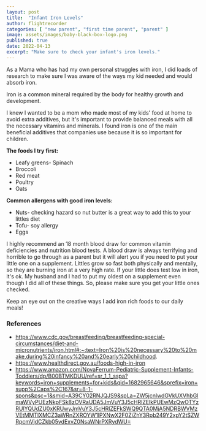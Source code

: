 ```yaml
---
layout: post
title:  "Infant Iron Levels"
author: flightrecorder
categories: [ "new parent", "first time parent", "parent" ]
image: assets/images/baby-black-box-logo.png
published: true
date: 2022-04-13
excerpt: "Make sure to check your infant's iron levels."
---
```


As a Mama who has had my own personal struggles with iron, I did loads of research to make sure I was aware of the ways my kid needed and would absorb iron. 

Iron is a common mineral required by the body for healthy growth and development.

I knew I wanted to be a mom who made most of my kids' food at home to avoid extra additives, but it's important to provide balanced meals with all the necessary vitamins and minerals. I found iron is one of the main beneficial additives that companies use because it is so important for children. 


**The foods I try first:**
- Leafy greens- Spinach 
- Broccoli 
- Red meat 
- Poultry 
- Oats


**Common allergens with good iron levels:**
- Nuts- checking hazard so nut butter is a great way to add this to your littles diet 
- Tofu- soy allergy 
- Eggs


I highly recommend an 18 month blood draw for common vitamin deficiencies and nutrition blood tests. A blood draw is always terrifying and horrible to go through as a parent but it will alert you if you need to put your little one on a supplement. Littles grow so fast both physically and mentally, so they are burning iron at a very high rate. If your little does test low in iron, it's ok. My husband and I had to put my oldest on a supplement even though I did all of these things. So, please make sure you get your little ones checked. 


Keep an eye out on the creative ways I add iron rich foods to our daily meals!


### References

- https://www.cdc.gov/breastfeeding/breastfeeding-special-circumstances/diet-and-micronutrients/iron.html#:~:text=Iron%20is%20necessary%20to%20make,during%20infancy%20and%20early%20childhood.
- https://www.healthdirect.gov.au/foods-high-in-iron
- https://www.amazon.com/NovaFerrum-Pediatric-Supplement-Infants-Toddlers/dp/B00BTMKDUU/ref=sr_1_1_sspa?keywords=iron+supplements+for+kids&qid=1682965646&sprefix=iron+supp%2Caps%2C167&sr=8-1-spons&psc=1&smid=A39CY02RNJQJS9&spLa=ZW5jcnlwdGVkUXVhbGlmaWVyPUEzNkpFSk8zOVRaUDA5JmVuY3J5cHRlZElkPUEwMzQwOTYzRUlYQUdZU0xKRUwyJmVuY3J5cHRlZEFkSWQ9QTA0MjA5NDRBWVMzVEtMMTlXMCZ3aWRnZXROYW1lPXNwX2F0ZiZhY3Rpb249Y2xpY2tSZWRpcmVjdCZkb05vdExvZ0NsaWNrPXRydWU=


